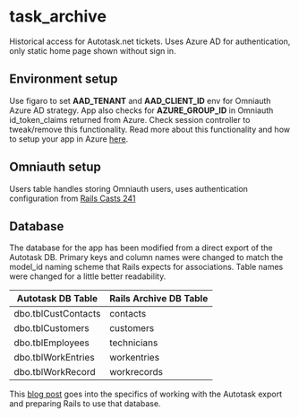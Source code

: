 # task_archive
Historical access for Autotask.net tickets.  Uses Azure AD for authentication, only static home page shown without sign in.

## Environment setup
Use figaro to set **AAD_TENANT** and **AAD_CLIENT_ID** env for Omniauth Azure AD strategy.
App also checks for **AZURE_GROUP_ID** in Omniauth id_token_claims returned from Azure.  Check session controller to tweak/remove this functionality.  Read more about this functionality and how to setup your app in Azure [here](http://www.dushyantgill.com/blog/2014/12/10/authorization-cloud-applications-using-ad-groups/).

## Omniauth setup
Users table handles storing Omniauth users, uses authentication configuration from [Rails Casts 241](http://railscasts.com/episodes/241-simple-omniauth?autoplay=true)

## Database
The database for the app has been modified from a direct export of the Autotask DB.  Primary keys and column names were changed to match the model_id naming scheme that Rails expects for associations.  Table names were changed for a little better readability.

| Autotask DB Table   | Rails Archive DB Table |
|---------------------|------------------------|
| dbo.tblCustContacts | contacts               |
| dbo.tblCustomers    | customers              |
| dbo.tblEmployees    | technicians            |
| dbo.tblWorkEntries  | workentries            |
| dbo.tblWorkRecord   | workrecords            |

This [blog post](http://nightiron.com/blog/2016/08/16/archiving-autotask/) goes into the specifics of working with the Autotask export and preparing Rails to use that database.